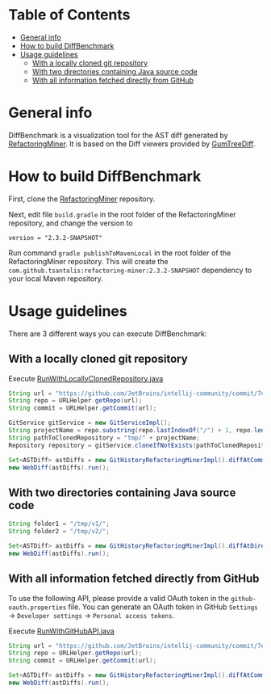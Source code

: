 Table of Contents
=================

   * [General info](#general-info)
   * [How to build DiffBenchmark](#how-to-build-diffbenchmark)
   * [Usage guidelines](#usage-guidelines)
      * [With a locally cloned git repository](#with-a-locally-cloned-git-repository)
      * [With two directories containing Java source code](#with-two-directories-containing-java-source-code)
      * [With all information fetched directly from GitHub](#with-all-information-fetched-directly-from-github)

# General info
DiffBenchmark is a visualization tool for the AST diff generated by [RefactoringMiner](https://github.com/tsantalis/RefactoringMiner).
It is based on the Diff viewers provided by [GumTreeDiff](https://github.com/GumTreeDiff/gumtree).

# How to build DiffBenchmark

First, clone the [RefactoringMiner](https://github.com/tsantalis/RefactoringMiner.git) repository.

Next, edit file `build.gradle` in the root folder of the RefactoringMiner repository, and change the version to
```
version = "2.3.2-SNAPSHOT"
```

Run command `gradle publishToMavenLocal` in the root folder of the RefactoringMiner repository.
This will create the `com.github.tsantalis:refactoring-miner:2.3.2-SNAPSHOT` dependency to your local Maven repository.

# Usage guidelines

There are 3 different ways you can execute DiffBenchmark:

## With a locally cloned git repository

Execute [RunWithLocallyClonedRepository.java](https://github.com/pouryafard75/DiffBenchmark/blob/master/src/main/java/gui/RunWithLocallyClonedRepository.java)
```java
String url = "https://github.com/JetBrains/intellij-community/commit/7ed3f273ab0caf0337c22f0b721d51829bb0c877";
String repo = URLHelper.getRepo(url);
String commit = URLHelper.getCommit(url);

GitService gitService = new GitServiceImpl();
String projectName = repo.substring(repo.lastIndexOf("/") + 1, repo.length() - 4);
String pathToClonedRepository = "tmp/" + projectName;
Repository repository = gitService.cloneIfNotExists(pathToClonedRepository, repo);

Set<ASTDiff> astDiffs = new GitHistoryRefactoringMinerImpl().diffAtCommit(repository, commit);
new WebDiff(astDiffs).run();
```
## With two directories containing Java source code
```java
String folder1 = "/tmp/v1/";
String folder2 = "/tmp/v2/";

Set<ASTDiff> astDiffs = new GitHistoryRefactoringMinerImpl().diffAtDirectories(Path.of(folder1),Path.of(folder2));
new WebDiff(astDiffs).run();
```

## With all information fetched directly from GitHub
To use the following API, please provide a valid OAuth token in the `github-oauth.properties` file.
You can generate an OAuth token in GitHub `Settings` -> `Developer settings` -> `Personal access tokens`.

Execute [RunWithGitHubAPI.java](https://github.com/pouryafard75/DiffBenchmark/blob/master/src/main/java/gui/RunWithGitHubAPI.java)
```java
String url = "https://github.com/JetBrains/intellij-community/commit/7ed3f273ab0caf0337c22f0b721d51829bb0c877";
String repo = URLHelper.getRepo(url);
String commit = URLHelper.getCommit(url);

Set<ASTDiff> astDiffs = new GitHistoryRefactoringMinerImpl().diffAtCommit(repo, commit, 1000);
new WebDiff(astDiffs).run();
```

